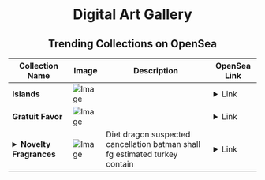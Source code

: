 <div align="center">

# Digital Art Gallery

## Trending Collections on OpenSea

| Collection Name                       | Image                                                                                     | Description                       | OpenSea Link                                                                                          |
|---------------------------------------|-------------------------------------------------------------------------------------------|-----------------------------------|--------------------------------------------------------------------------------------------------------|
| **Islands** | ![Image](https://i.seadn.io/s/raw/files/61555c7b9d21d43fd09279390555c74a.jpg?w=500&auto=format?w=200&auto=format) |  | <details><summary>Link</summary>[Islands](https://opensea.io/collection/islands-121)</details> |
| **Gratuit Favor** | ![Image](https://i.seadn.io/s/raw/files/006976925e671582261d1390488b8370.jpg?w=500&auto=format?w=200&auto=format) |  | <details><summary>Link</summary>[Gratuit Favor](https://opensea.io/collection/gratuit-favor)</details> |
| **<details><summary>Novelty Fragrances</summary></details>** | ![Image](https://i.seadn.io/s/raw/files/280bcd6db7aebbb4e09f2bc7c4dd852f.jpg?w=500&auto=format?w=200&auto=format) | Diet dragon suspected cancellation batman shall fg estimated turkey contain | <details><summary>Link</summary>[Novelty Fragrances](https://opensea.io/collection/novelty-fragrances)</details> |

</div>